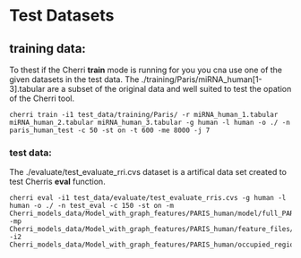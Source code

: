# Test Datasets

## training data:
To thest if the Cherri **train** mode is running for you you cna use one of the given datasets in the test data. 
The ./training/Paris/miRNA_human[1-3].tabular are a subset of the original data and well suited to test the opation of the Cherri tool.

```
cherri train -i1 test_data/training/Paris/ -r miRNA_human_1.tabular miRNA_human_2.tabular miRNA_human_3.tabular -g human -l human -o ./ -n paris_human_test -c 50 -st on -t 600 -me 8000 -j 7
```


### test data:
The ./evaluate/test_evaluate_rri.cvs dataset is a artifical data set created to test Cherris **eval** function.

```
cherri eval -i1 test_data/evaluate/test_evaluate_rris.cvs -g human -l human -o ./ -n test_eval -c 150 -st on -m Cherri_models_data/Model_with_graph_features/PARIS_human/model/full_PARIS_human_context_150.model -mp Cherri_models_data/Model_with_graph_features/PARIS_human/feature_files/training_data_PARIS_human_context_150.npz -i2 Cherri_models_data/Model_with_graph_features/PARIS_human/occupied_regions/occupied_regions.obj
```
